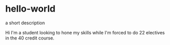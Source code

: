 # hello-world
a short description

Hi I'm a student looking to hone my skills while I'm forced to do 22 electives in the 40 credit course.
